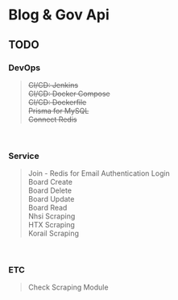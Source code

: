 # Blog & Gov Api

## TODO

### DevOps

> ~~CI/CD: Jenkins~~  
> ~~CI/CD: Docker Compose~~  
> ~~CI/CD: Dockerfile~~  
> ~~Prisma for MySQL~~  
> ~~Connect Redis~~

<br/>

### Service

> Join - Redis for Email Authentication
> Login  
> Board Create  
> Board Delete  
> Board Update  
> Board Read  
> Nhsi Scraping  
> HTX Scraping  
> Korail Scraping

<br/>

### ETC

> Check Scraping Module
